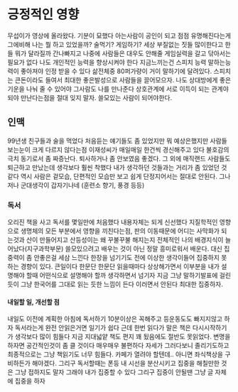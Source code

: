 # 긍정적인 영향

무섭이가 영상에 올라왔다. 기분이 묘했다 아는사람이 공인이 되고 점점 유명해진다는게 그에비해 나는 뭘 하고 있었을까? 술먹기? 게임하기? 세상 부질없는 짓들 많이한다고 한들 뭐가 달라질까 간나빠지고 나중에 사람들은 대우도 안해줄 게임실력을 갈고 닦아서는 필요가 없다 나도 개인적인 능력을 향상시켜야 한다 지금느끼는건 스피치 능력 말하는능력이 좋아져야 인정 받을 수 있다 삶전체중 80퍼가량이 거이 말하기에 달려있다. 스피치는 큰돈이라도 들여서 최대한 좋은발성으로 사람들을 끌어모으자. 나도 상대방에게 좋은 기운을 나눠 줄 수 있어야 그사람도 나를 만나준다 상호관계에 서로 이득이 되는 관계야 되야 만난다는점을 절대 잊지 말자. 쓸모있는 사람이 되어야한다.

## 인맥

99년생 친구들과 술을 먹었다 처음듣는 얘기들도 좀 있었지만 뭐 예상은했지만 사람들 보는눈이 크게 다르지 않다는점 이재성씨가 매일매일 한건씩 경신해주고 있다 불호감의 극치 동기로서 좀 짜증난다. 퇴사하거나 좀 안보였음 좋겠다. 그 외에 매직랜드 사람들도 퇴근하고 만났는데 생각보다 훨씬 착했다 내가 생각하던 것들과는 거리가 좀 있었던 것 같다 역시 사람은 겉모습, 단편적인 모습만 보고 쉽게 단정지어서는 절대로 안된다. 그나저나 군대생각이 갑자기나네 (훈련소 향기, 풍경 등등)

### 독서

오리진 책을 사고 독서를 몇일만에 처음했다 내용자체는 되게 신선했다 지질학적인 영향으로 생명체의 모든 부분에서 영향을 끼친다는점, 판의 이동때문에 어디는 사막화가 되는것과 산이 만들어지고 산등성이는 왜 꾸불꾸불 해지는지 전체적인 나의 배경지식이 늘어났다(지구과학부문) 쓸모있으려고 배우는 것이 아닌 정말 흥미로워서 배운다. 대신 집중력이 좀 안좋은걸 세삼 느낀다 한장을 넘기기도 전에 이상한 생각이들어 집중하지 못하는 경향이 있다. 큰일이다 한문단 한문단 읽을때마다 상상해가면서 이부분을 내가 설명해야 할때 어떤식으로 설명해야 할까 생각하면서 넘기자 지금 그냥 말하기발표에 걸린듯이 그냥 한국어를 그대로 읽는 듯한 느낌이 든다 이러면서 안된다 최대한 집중하자.

#### 내일할 일, 개선할 점

내일도 이전에 계획한 아침에 독서하기 10분이상은 꼭해주고 등운동도도 빠지지않고 하자 독서라는게 완전 안읽은거면 일기가 쉽다 근데 한번 읽다가 말은 책은 다시시작하기가 생각보다 많이 힘들다 지금 지대넓얕 책도 편지 꽤 됬음에도 절반도 못읽었다. 변명을 하자면 공간적인것이 좀 클 것이다 매우매우 불편하다 자세가 그러다보니 졸리기도하고 최종적으로는 그냥 책읽기도 너무 힘들다. 카페가 열려야 할텐데.. 아니면 좌식책상을 구비하든가 해야겠다. 그리구 독서할때는 폰등 내 시선을 분산시키고 집중을 해칠만한 것은 그냥 접하지도 말자 그래야 내가 집중할 수 있다 그리구 집중이 안될땐 그냥 글 자체에 집중을 하자